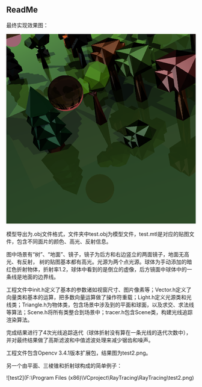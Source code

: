 ## ReadMe

最终实现效果图：

![test](https://github.com/LunaElfGaming/RayTracing/raw/master/test.png)

模型导出为.obj文件格式，文件夹中test.obj为模型文件，test.mtl是对应的贴图文件，包含不同面片的颜色、高光、反射信息。

图中场景有“树”、“地面”、镜子，镜子为后方和右边竖立的两面镜子，地面无高光、有反射， 树的贴图基本都有高光。光源为两个点光源。球体为手动添加的暗红色折射物体，折射率1.2，球体中看到的是倒立的虚像，后方镜面中球体中的一条线是地面的边界线。

工程文件中init.h定义了基本的参数诸如视窗尺寸、图片像素等；Vector.h定义了向量类和基本的运算，把多数向量运算做了操作符重载；Light.h定义光源类和光线类；Triangle.h为物体类，包含场景中涉及到的平面和球面，以及求交、求法线等算法；Scene.h将所有类整合到场景中；tracer.h包含Scene类，构建光线追踪渲染算法。

完成结果进行了4次光线追踪迭代（球体折射没有算在一条光线的迭代次数中），并对最终结果做了高斯滤波和中值滤波处理来减少锯齿和噪声。

工程文件包含Opencv 3.4.1版本扩展包，结果图为test2.png。

另一个由平面、三棱锥和折射球构成的简单例子：

![test2](F:\Program Files (x86)\VCproject\RayTracing\RayTracing\test2.png)
